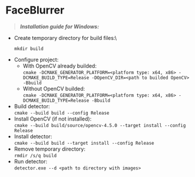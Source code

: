 # FaceBlurrer

>***Installation guide for Windows:***
* Create temporary directory for build files:\
	```
	mkdir build
	```
* Configure project:
	* With OpenCV already builded:\
		`cmake -DCMAKE_GENERATOR_PLATFORM=<platform type: x64, x86> -DCMAKE_BUILD_TYPE=Release -DOpenCV_DIR=<path to builded OpenCV> -Bbuild`
	* Without OpenCV builded:\
		`cmake -DCMAKE_GENERATOR_PLATFORM=<platform type: x64, x86> -DCMAKE_BUILD_TYPE=Release -Bbuild`
* Build detector:\
	`cmake --build build --config Release`
* Install OpenCV (if not installed):\
	`cmake --build build/source/opencv-4.5.0 --target install --config Release`
* Install detector:\
	`cmake --build build --target install --config Release`
* Remove temporary directory:\
	`rmdir /s/q build`
* Run detector:\
	`detector.exe --d <path to directory with images>`